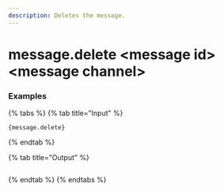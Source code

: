 ```yaml
---
description: Deletes the message.
---
```


# message.delete &lt;message id> &lt;message channel>

### Examples

{% tabs %}
{% tab title="Input" %}
```text
{message.delete}
```
{% endtab %}

{% tab title="Output" %}
```text

```
{% endtab %}
{% endtabs %}